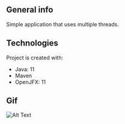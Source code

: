 ## General info
Simple application that uses multiple threads.
	
## Technologies
Project is created with:
* Java: 11
* Maven
* OpenJFX: 11

## Gif
![Alt Text](https://github.com/Gdudek-git/multithreading-example/blob/master/src/main/video/MultithreadingExample%20.gif?raw=true)

